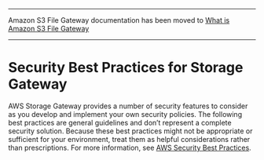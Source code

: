 --------

Amazon S3 File Gateway documentation has been moved to [What is Amazon S3 File Gateway](https://docs.aws.amazon.com/filegateway/latest/files3/WhatIsStorageGateway.html)

--------

# Security Best Practices for Storage Gateway<a name="security-best-practice"></a>

AWS Storage Gateway provides a number of security features to consider as you develop and implement your own security policies\. The following best practices are general guidelines and don’t represent a complete security solution\. Because these best practices might not be appropriate or sufficient for your environment, treat them as helpful considerations rather than prescriptions\. For more information, see [AWS Security Best Practices](https://d1.awsstatic.com/whitepapers/Security/AWS_Security_Best_Practices.pdf)\.